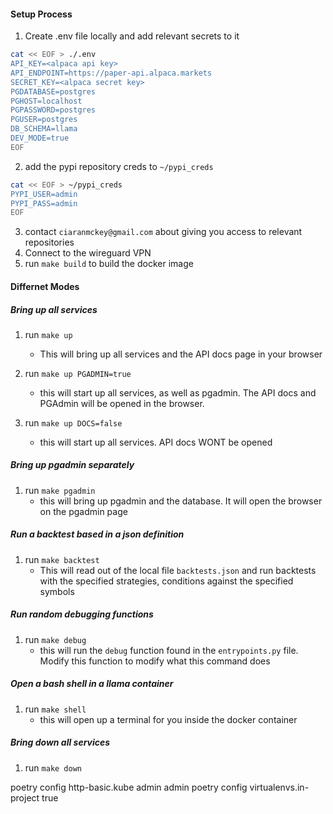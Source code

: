#### Setup Process
1. Create .env file locally and add relevant secrets to it 
```bash
cat << EOF > ./.env
API_KEY=<alpaca api key>
API_ENDPOINT=https://paper-api.alpaca.markets
SECRET_KEY=<alpaca secret key>
PGDATABASE=postgres
PGHOST=localhost
PGPASSWORD=postgres
PGUSER=postgres
DB_SCHEMA=llama
DEV_MODE=true
EOF
```
2. add the pypi repository creds to `~/pypi_creds`
```bash
cat << EOF > ~/pypi_creds
PYPI_USER=admin
PYPI_PASS=admin
EOF
```
3. contact `ciaranmckey@gmail.com` about giving you access to relevant repositories
4. Connect to the wireguard VPN
5. run `make build` to build the docker image

#### Differnet Modes 
##### Bring up all services
1. run `make up`
    - This will bring up all services and the API docs page in your browser
2. run `make up PGADMIN=true` 
    - this will start up all services, as well as pgadmin. The API docs and PGAdmin will be  opened in the browser.

2. run `make up DOCS=false` 
    - this will start up all services. API docs WONT be opened

##### Bring up pgadmin separately
1. run `make pgadmin`
    - this will bring up pgadmin and the database. It will open the browser on the pgadmin page 

##### Run a backtest based in a json definition
1. run `make backtest`
    - This will read out of the local file `backtests.json` and run backtests with the specified strategies, conditions against the specified symbols

##### Run random debugging functions
1. run `make debug`
    - this will run the `debug` function found in the `entrypoints.py` file. Modify this function to modify what this command does

##### Open a bash shell in a llama container
1. run `make shell`
    - this will open up a terminal for you inside the docker container

##### Bring down all services
1. run `make down`

poetry config http-basic.kube admin admin
poetry config virtualenvs.in-project true
